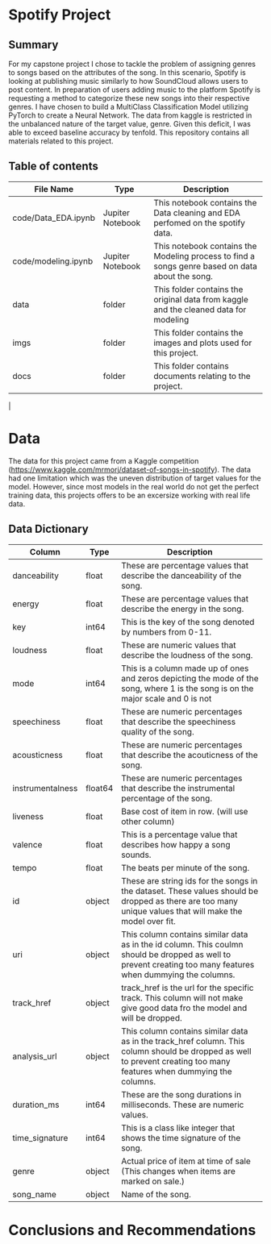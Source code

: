 # Spotify Project



## Summary

For my capstone project I chose to tackle the problem of assigning genres to songs based on the attributes of the song. 
In this scenario, Spotify is looking at publishing music similarly to how SoundCloud allows users to post content. 
In preparation of users adding music to the platform Spotify is requesting a method to categorize these new songs into 
their respective genres. I have chosen to build a MultiClass Classification Model utilizing PyTorch to create a Neural 
Network. The data from kaggle is restricted in the unbalanced nature of the target value, genre. Given this deficit, I 
was able to exceed baseline accuracy by tenfold. This repository contains all materials related to this project. 


## Table of contents

|File Name|Type|Description|
|---|---|---|
|code/Data_EDA.ipynb|Jupiter Notebook|This notebook contains the Data cleaning and EDA perfomed on the spotify data.||
|code/modeling.ipynb|Jupiter Notebook|This notebook contains the Modeling process to find a songs genre based on data about the song.|
|data|folder|This folder contains the original data from kaggle and the cleaned data for modeling|
|imgs|folder|This folder contains the images and plots used for this project.| 
|docs|folder|This folder contains documents relating to the project.|
|


# Data
The data for this project came from a Kaggle competition (https://www.kaggle.com/mrmorj/dataset-of-songs-in-spotify).
The data had one limitation which was the uneven distribution of target values for the model. However, since most models
in the real world do not get the perfect training data, this projects offers to be an excersize working with real life data. 

## Data Dictionary 
                
|Column|Type|Description|
|---|---|---|
|danceability|float|These are percentage values that describe the danceability of the song.||
|energy  |float|These are percentage values that describe the energy in the song.||
|key|int64|This is the key of the song denoted by numbers from 0-11.||
|loudness|float|These are numeric values that describe the loudness of the song.||
|mode |int64|This is a column made up of ones and zeros depicting the mode of the song, where 1 is the song is on the major scale and 0 is not||
|speechiness|float|These are numeric percentages that describe the speechiness quality of the song.||
|acousticness|float|These are numeric percentages that describe the acouticness of the song.||
|instrumentalness|float64|These are numeric percentages that describe the instrumental percentage of the song.||
|liveness|float|Base cost of item in row. (will use other column)||
|valence|float|This is a percentage value that describes how happy a song sounds.||
|tempo|float|The beats per minute of the song.||
|id|object|These are string ids for the songs in the dataset. These values should be dropped as there are too many unique values that will make the model over fit.||
|uri|object|This column contains similar data as in the id column. This coulmn should be dropped as well to prevent creating too many features when dummying the columns.||
|track_href|object|track_href is the url for the specific track. This column will not make give good data fro the model and will be dropped.||
|analysis_url|object|This column contains similar data as in the track_href column. This column should be dropped as well to prevent creating too many features when dummying the columns.||
|duration_ms|int64| These are the song durations in milliseconds. These are numeric values.||
|time_signature|int64|This is a class like integer that shows the time signature of the song.||
|genre  |object|Actual price of item at time of sale (This changes when items are marked on sale.)||
|song_name|object|Name of the song.||



# Conclusions and Recommendations